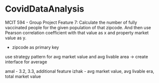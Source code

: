 # CovidDataAnalysis
MCIT 594 - Group Project
Feature 7: 
Calculate the number of fully vaccinated people for the given population of that zipcode. And then use Pearson correlation coefficient with that value as x and property market value as y.
- zipcode as primary key

use strategy pattern for avg market value and avg livable area -> create interface for average 

amal - 3.2, 3.3, additional feature
izhak - avg market value, avg livable era, total market value
